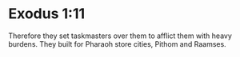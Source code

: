 # Exodus 1:11

Therefore they set taskmasters over them to afflict them with heavy burdens. They built for Pharaoh store cities, Pithom and Raamses.

